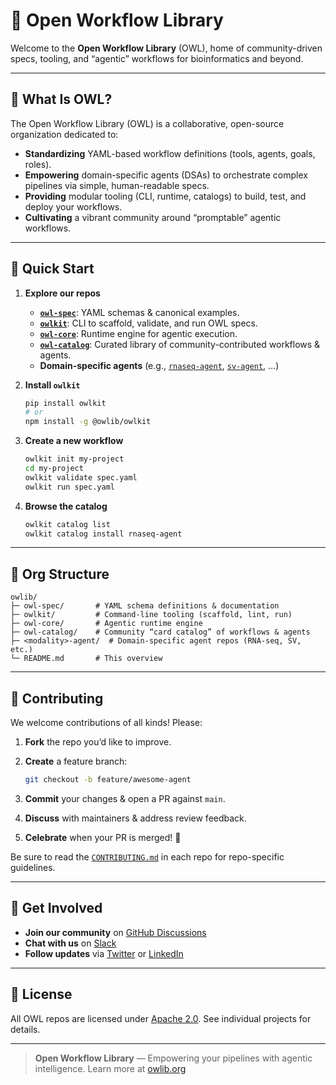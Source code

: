 # 🦉 Open Workflow Library

Welcome to the **Open Workflow Library** (OWL), home of community-driven specs, tooling, and “agentic” workflows for bioinformatics and beyond.

---

## 📖 What Is OWL?

The Open Workflow Library (OWL) is a collaborative, open-source organization dedicated to:

* **Standardizing** YAML-based workflow definitions (tools, agents, goals, roles).
* **Empowering** domain-specific agents (DSAs) to orchestrate complex pipelines via simple, human-readable specs.
* **Providing** modular tooling (CLI, runtime, catalogs) to build, test, and deploy your workflows.
* **Cultivating** a vibrant community around “promptable” agentic workflows.

---

## 🚀 Quick Start

1. **Explore our repos**

   * **[`owl-spec`](https://github.com/owlib/owl-spec)**:
     YAML schemas & canonical examples.
   * **[`owlkit`](https://github.com/owlib/owlkit)**:
     CLI to scaffold, validate, and run OWL specs.
   * **[`owl-core`](https://github.com/owlib/owl-core)**:
     Runtime engine for agentic execution.
   * **[`owl-catalog`](https://github.com/owlib/owl-catalog)**:
     Curated library of community-contributed workflows & agents.
   * **Domain-specific agents** (e.g., [`rnaseq-agent`](https://github.com/owlib/rnaseq-agent), [`sv-agent`](https://github.com/owlib/sv-agent`), …)

2. **Install `owlkit`**

   ```bash
   pip install owlkit
   # or
   npm install -g @owlib/owlkit
   ```

3. **Create a new workflow**

   ```bash
   owlkit init my-project
   cd my-project
   owlkit validate spec.yaml
   owlkit run spec.yaml
   ```

4. **Browse the catalog**

   ```bash
   owlkit catalog list
   owlkit catalog install rnaseq-agent
   ```

---

## 📂 Org Structure

```
owlib/
├─ owl-spec/       # YAML schema definitions & documentation
├─ owlkit/         # Command‐line tooling (scaffold, lint, run)
├─ owl-core/       # Agentic runtime engine
├─ owl-catalog/    # Community “card catalog” of workflows & agents
├─ <modality>-agent/  # Domain-specific agent repos (RNA-seq, SV, etc.)
└─ README.md       # This overview
```

---

## 🤝 Contributing

We welcome contributions of all kinds! Please:

1. **Fork** the repo you’d like to improve.
2. **Create** a feature branch:

   ```bash
   git checkout -b feature/awesome-agent
   ```
3. **Commit** your changes & open a PR against `main`.
4. **Discuss** with maintainers & address review feedback.
5. **Celebrate** when your PR is merged! 🎉

Be sure to read the [`CONTRIBUTING.md`](https://github.com/owlib/owl-spec/blob/main/CONTRIBUTING.md) in each repo for repo-specific guidelines.

---

## 📣 Get Involved

* **Join our community** on [GitHub Discussions](https://github.com/owlib/owl-spec/discussions)
* **Chat with us** on [Slack](https://owlib-slack-invite.example.com)
* **Follow updates** via [Twitter](https://twitter.com/owlib_org) or [LinkedIn](https://linkedin.com/company/owlib)

---

## 📄 License

All OWL repos are licensed under [Apache 2.0](https://github.com/owlib/owl-spec/blob/main/LICENSE). See individual projects for details.

---

> **Open Workflow Library** — Empowering your pipelines with agentic intelligence.
> Learn more at [owlib.org](https://owlib.org)

